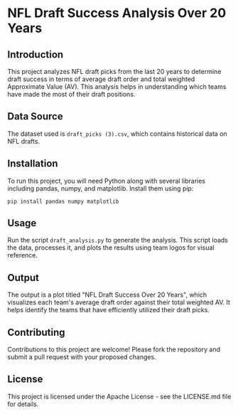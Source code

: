 
# NFL Draft Success Analysis Over 20 Years

## Introduction
This project analyzes NFL draft picks from the last 20 years to determine draft success in terms of average draft order and total weighted Approximate Value (AV). This analysis helps in understanding which teams have made the most of their draft positions.

## Data Source
The dataset used is `draft_picks (3).csv`, which contains historical data on NFL drafts.

## Installation
To run this project, you will need Python along with several libraries including pandas, numpy, and matplotlib. Install them using pip:
```
pip install pandas numpy matplotlib
```

## Usage
Run the script `draft_analysis.py` to generate the analysis. This script loads the data, processes it, and plots the results using team logos for visual reference.

## Output
The output is a plot titled "NFL Draft Success Over 20 Years", which visualizes each team's average draft order against their total weighted AV. It helps identify the teams that have efficiently utilized their draft picks.

## Contributing
Contributions to this project are welcome! Please fork the repository and submit a pull request with your proposed changes.

## License
This project is licensed under the Apache License - see the LICENSE.md file for details.


